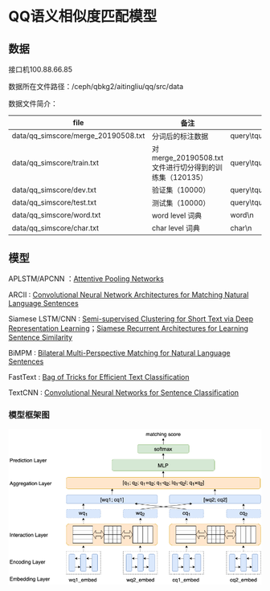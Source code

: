 # QQ语义相似度匹配模型

## 数据

接口机100.88.66.85

数据所在文件路径：/ceph/qbkg2/aitingliu/qq/src/data

数据文件简介：

| file                                | 备注                                                   | 格式                     |
| ----------------------------------- | ------------------------------------------------------ | ------------------------ |
| data/qq_simscore/merge_20190508.txt | 分词后的标注数据                                       | query\tquestion\tlabel\n |
| data/qq_simscore/train.txt          | 对merge_20190508.txt文件进行切分得到的训练集（120135） | query\tquestion\tlabel\n |
| data/qq_simscore/dev.txt            | 验证集（10000）                                        | query\tquestion\tlabel\n |
| data/qq_simscore/test.txt           | 测试集（10000）                                        | query\tquestion\tlabel\n |
| data/qq_simscore/word.txt           | word level 词典                                        | word\n                   |
| data/qq_simscore/char.txt           | char level 词典                                        | char\n                   |



## 模型

APLSTM/APCNN ：[Attentive Pooling Networks](https://arxiv.org/pdf/1602.03609.pdf)

ARCII : [Convolutional Neural Network Architectures for Matching Natural Language Sentences](http://papers.nips.cc/paper/5550-convolutional-neural-network-architectures-for-matching-natural-language-sentences.pdf)

Siamese LSTM/CNN : [Semi-supervised Clustering for Short Text via Deep Representation Learning](https://arxiv.org/pdf/1602.06797.pdf)；[Siamese Recurrent Architectures for Learning Sentence Similarity](https://www.aaai.org/ocs/index.php/AAAI/AAAI16/paper/viewFile/12195/12023)

BiMPM : [Bilateral Multi-Perspective Matching for Natural Language Sentences](https://arxiv.org/pdf/1702.03814.pdf)

FastText :  [Bag of Tricks for Efficient Text Classification](https://arxiv.org/pdf/1607.01759.pdf)

TextCNN : [Convolutional Neural Networks for Sentence Classification](https://arxiv.org/pdf/1408.5882.pdf)

### 模型框架图

![](src/fig/QQ1.png)